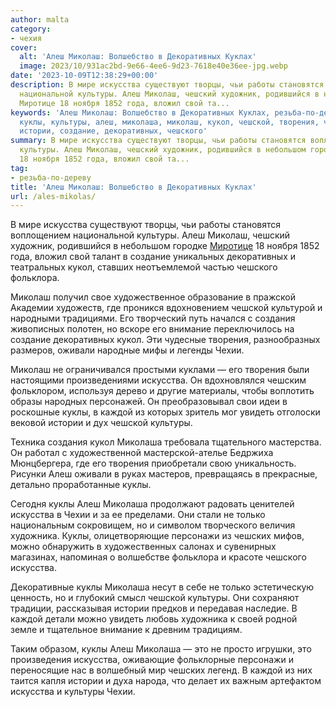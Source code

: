 ```yaml
---
author: malta
category:
- чехия
cover:
  alt: 'Алеш Миколаш: Волшебство в Декоративных Куклах'
  image: 2023/10/931ac2bd-9e66-4ee6-9d23-7618e40e36ee-jpg.webp
date: '2023-10-09T12:38:29+00:00'
description: В мире искусства существуют творцы, чьи работы становятся воплощением
  национальной культуры. Алеш Миколаш, чешский художник, родившийся в небольшом городке
  Миротице 18 ноября 1852 года, вложил свой та...
keywords: 'Алеш Миколаш: Волшебство в Декоративных Куклах, резьба-по-дереву, искусства,
  куклы, культуры, алеш, миколаша, миколаш, кукол, чешской, творения, чехии, каждой,
  истории, создание, декоративных, чешского'
summary: В мире искусства существуют творцы, чьи работы становятся воплощением национальной
  культуры. Алеш Миколаш, чешский художник, родившийся в небольшом городке Миротице
  18 ноября 1852 года, вложил свой та...
tag:
- резьба-по-дереву
title: 'Алеш Миколаш: Волшебство в Декоративных Куклах'
url: /ales-mikolas/
---
```


В мире искусства существуют творцы, чьи работы становятся воплощением национальной культуры. Алеш Миколаш, чешский художник, родившийся в небольшом городке [Миротице](https://www.mirotice.cz/) 18 ноября 1852 года, вложил свой талант в создание уникальных декоративных и театральных кукол, ставших неотъемлемой частью чешского фольклора.

Миколаш получил свое художественное образование в пражской Академии художеств, где проникся вдохновением чешской культурой и народными традициями. Его творческий путь начался с создания живописных полотен, но вскоре его внимание переключилось на создание декоративных кукол. Эти чудесные творения, разнообразных размеров, оживали народные мифы и легенды Чехии.

Миколаш не ограничивался простыми куклами — его творения были настоящими произведениями искусства. Он вдохновлялся чешским фольклором, используя дерево и другие материалы, чтобы воплотить образы народных персонажей. Он преобразовывал свои идеи в роскошные куклы, в каждой из которых зритель мог увидеть отголоски вековой истории и дух чешской культуры.

Техника создания кукол Миколаша требовала тщательного мастерства. Он работал с художественной мастерской-ателье Бедржиха Мюнцбергера, где его творения приобретали свою уникальность. Рисунки Алеш оживали в руках мастеров, превращаясь в прекрасные, детально проработанные куклы.

Сегодня куклы Алеш Миколаша продолжают радовать ценителей искусства в Чехии и за ее пределами. Они стали не только национальным сокровищем, но и символом творческого величия художника. Куклы, олицетворяющие персонажи из чешских мифов, можно обнаружить в художественных салонах и сувенирных магазинах, напоминая о волшебстве фольклора и красоте чешского искусства.

Декоративные куклы Миколаша несут в себе не только эстетическую ценность, но и глубокий смысл чешской культуры. Они сохраняют традиции, рассказывая истории предков и передавая наследие. В каждой детали можно увидеть любовь художника к своей родной земле и тщательное внимание к древним традициям.

Таким образом, куклы Алеш Миколаша — это не просто игрушки, это произведения искусства, оживающие фольклорные персонажи и переносящие нас в волшебный мир чешских легенд. В каждой из них таится капля истории и духа народа, что делает их важным артефактом искусства и культуры Чехии.